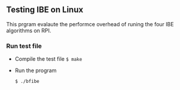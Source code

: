 
## Testing IBE on Linux
This prgram evalaute the performce overhead of runing the four IBE algorithms on RPI. 

### Run test file

- Compile the test file
  `$ make`

- Run the program 

  `$ ./bfibe`
